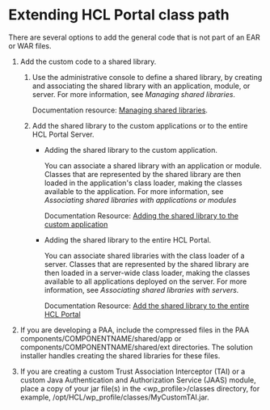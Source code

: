 # Extending HCL Portal class path

There are several options to add the general code that is not part of an EAR or WAR files.

1.  Add the custom code to a shared library.

    1.  Use the administrative console to define a shared library, by creating and associating the shared library with an application, module, or server. For more information, see *Managing shared libraries*.

        Documentation resource: [Managing shared libraries](https://www.ibm.com/docs/en/was-zos/8.5.5?topic=servers-managing-shared-libraries).

    2.  Add the shared library to the custom applications or to the entire HCL Portal Server.

        -   Adding the shared library to the custom application.

            You can associate a shared library with an application or module. Classes that are represented by the shared library are then loaded in the application's class loader, making the classes available to the application. For more information, see *Associating shared libraries with applications or modules*

            Documentation Resource: [Adding the shared library to the custom application](https://www.ibm.com/docs/en/was-zos/9.0.5?topic=libraries-associating-shared-applications-modules)

        -   Adding the shared library to the entire HCL Portal.

            You can associate shared libraries with the class loader of a server. Classes that are represented by the shared library are then loaded in a server-wide class loader, making the classes available to all applications deployed on the server. For more information, see *Associating shared libraries with servers.*

            Documentation Resource: [Add the shared library to the entire HCL Portal](https://www.ibm.com/docs/en/was/8.5.5?topic=libraries-associating-shared-servers)

2.  If you are developing a PAA, include the compressed files in the PAA components/COMPONENTNAME/shared/app or components/COMPONENTNAME/shared/ext directories. The solution installer handles creating the shared libraries for these files.

3.  If you are creating a custom Trust Association Interceptor \(TAI\) or a custom Java Authentication and Authorization Service \(JAAS\) module, place a copy of your jar file\(s\) in the <wp\_profile\>/classes directory, for example, /opt/HCL/wp\_profile/classes/MyCustomTAI.jar.


